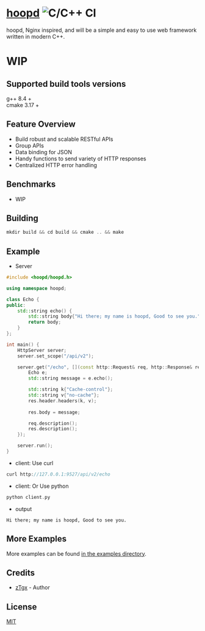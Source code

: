 # [hoopd](https://github.com/zTgx/hoopd) ![C/C++ CI](https://github.com/zTgx/hoopd/workflows/C/C++%20CI/badge.svg)
hoopd, Nginx inspired, and will be a simple and easy to use web framework written in modern C++.   

# WIP

## Supported build tools versions
g++ 8.4  +   
cmake 3.17 +

## Feature Overview
- Build robust and scalable RESTful APIs
- Group APIs
- Data binding for JSON
- Handy functions to send variety of HTTP responses
- Centralized HTTP error handling

## Benchmarks
- WIP

## Building
```c++
mkdir build && cd build && cmake .. && make
```

## Example
* Server
```c++
#include <hoopd/hoopd.h>

using namespace hoopd;

class Echo {
public:
    std::string echo() {
        std::string body{"Hi there; my name is hoopd, Good to see you."};
        return body;
    }
};

int main() {
    HttpServer server;
    server.set_scope("/api/v2");

    server.get("/echo", [](const http::Request& req, http::Response& res) {
        Echo e;
        std::string message = e.echo();

        std::string k{"Cache-control"};
        std::string v{"no-cache"};
        res.header.headers(k, v);
        
        res.body = message;

        req.description();
        res.description();
    });

    server.run();
}
```
* client: Use curl
```c
curl http://127.0.0.1:9527/api/v2/echo
```
* client: Or Use python
```c
python client.py
```
* output 
```
Hi there; my name is hoopd, Good to see you.
```
  
## More Examples
More examples can be found [in the examples directory](examples/).  


## Credits

- [zTgx](https://github.com/zTgx) - Author

## License
[MIT](https://github.com/zTgx/hoopd/blob/master/LICENSE)
